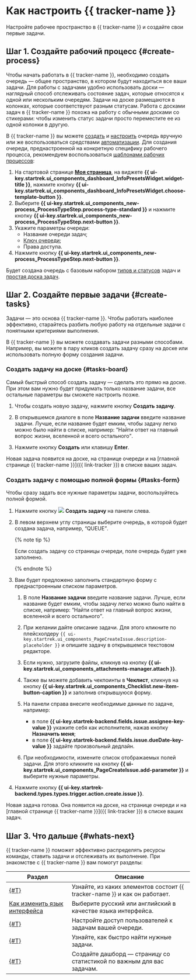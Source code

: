 # Как настроить {{ tracker-name }}

Настройте рабочее пространство в {{ tracker-name }} и создайте свои первые задачи.

## Шаг 1. Создайте рабочий процесс {#create-process}

Чтобы начать работать в {{ tracker-name }}, необходимо создать очередь — общее пространство, в котором будут находиться все ваши задачи. Для работы с задачами удобно использовать доски — наглядный способ отслеживать состояние задач, которые относятся к одной или нескольким очередям. Задачи на доске размещаются в колонках, которые соответствуют разным статусам. Работа с досками задач в {{ tracker-name }} похожа на работу с обычными досками со стикерами: чтобы изменить статус задачи просто переместите ее из одной колонки в другую.

В {{ tracker-name }} вы можете [создать](manager/create-queue.md) и [настроить](manager/edit-queue-general.md) очередь вручную или же воспользоваться средствами [автоматизации](automation.md). Для создания очереди, преднастроенной на конкретную специфику рабочего процесса, рекомендуем воспользоваться [шаблонами рабочих процессов](manager/create-work-process.md):


1. На стартовой странице [**Моя страница**](https://tracker.yandex.ru/pages/my), на виджете **{{ ui-key.startrek.ui_components_dashboard_InfoPresetsWidget.widget-title }}**, нажмите кнопку **{{ ui-key.startrek.ui_components_dashboard_InfoPresetsWidget.choose-template-button }}**.
1. Выберите **{{ ui-key.startrek.ui_components_new-process_ProcessTypeStep.process-type-standard }}** и нажмите кнопку **{{ ui-key.startrek.ui_components_new-process_ProcessTypeStep.next-button }}**.
1. Укажите параметры очереди:
    * Название очереди задач;
    * [Ключ очереди](manager/create-queue.md#key);
    * Права доступа.
1. Нажмите кнопку **{{ ui-key.startrek.ui_components_new-process_ProcessTypeStep.next-button }}**.

Будет создана очередь с базовым набором [типов и статусов](manager/workflow.md) задач и [простая доска задач](manager/agile.md#sec_boards).


## Шаг 2. Создайте первые задачи {#create-tasks}

Задачи — это основа {{ tracker-name }}. Чтобы работать наиболее эффективно, старайтесь разбить любую работу на отдельные задачи с понятными критериями выполнения.

В {{ tracker-name }} вы можете создавать задачи разными способами. Например, вы можете в пару кликов создать задачу сразу на доске или использовать полную форму создания задачи.

### Создать задачу на доске {#tasks-board}

Самый быстрый способ создать задачу — сделать это прямо на доске. При этом вам нужно будет придумать только название задачи, все остальные параметры вы сможете настроить позже.

1. Чтобы создать новую задачу, нажмите кнопку **Создать задачу**. 

1. В открывшемся диалоге в поле **Название задачи** введите название задачи. Лучше, если название будет емким, чтобы задачу легко можно было найти в списке, например: <q>Найти ответ на главный вопрос жизни, вселенной и всего остального</q>.

1. Нажмите кнопку **Создать** или клавишу **Enter**.

Новая задача появится на доске, на странице очереди и на [главной странице {{ tracker-name }}]({{ link-tracker }}) в списке ваших задач.

### Создать задачу с помощью полной формы {#tasks-form}

Чтобы сразу задать все нужные параметры задачи, воспользуйтесь полной формой.

1. Нажмите кнопку ![](../_assets/tracker/svg/icon-add.svg) **Создать задачу** на панели слева.

1. В левом верхнем углу страницы выберите очередь, в которой будет создана задача, например, <q>QUEUE</q>.

    {% note tip %}

    Если создать задачу со страницы очереди, поле очередь будет уже заполнено.

    {% endnote %}

1. Вам будет предложено заполнить стандартную форму с преднастроенным списком параметров.

   1. В поле **Название задачи** введите название задачи. Лучше, если название будет емким, чтобы задачу легко можно было найти в списке, например: <q>Найти ответ на главный вопрос жизни, вселенной и всего остального</q>.

   1. При желании дайте описание задачи. Для этого кликните по плейсхолдеру `{{ ui-key.startrek.ui_components_PageCreateIssue.description-placeholder }}` и опишите задачу в открывшемся текстовом редакторе.

   1. Если нужно, загрузите файлы, кликнув на кнопку **{{ ui-key.startrek.ui_components_attachments-manager.attach }}**. 

   1. Также вы можете добавить чекпоинты в **Чеклист**, кликнув на кнопку **{{ ui-key.startrek.ui_components_Checklist.new-item-button-caption }}** и заполнив открывшуюся форму.

   1. На панели справа внесите необходимые данные по задаче, например:
      * в поле **{{ ui-key.startrek-backend.fields.issue.assignee-key-value }}** укажите себя как исполнителя, нажав кнопку **Назначить меня**;
      * в поле **{{ ui-key.startrek-backend.fields.issue.dueDate-key-value }}** задайте произвольный дедлайн.

   1. При необходимости, измените список отображаемых полей задачи. Для этого кликните на кнопку **{{ ui-key.startrek.ui_components_PageCreateIssue.add-parameter }}** и выберите нужные параметры.

1. Нажмите кнопку **{{ ui-key.startrek-backend.types.types.trigger.action.create.issue }}**.

Новая задача готова. Она появится на доске, на странице очереди и на [главной странице {{ tracker-name }}]({{ link-tracker }}) в списке ваших задач.

## Шаг 3. Что дальше {#whats-next}

{{ tracker-name }} поможет эффективно распределять ресурсы команды, ставить задачи и отслеживать их выполнение. При знакомстве с {{ tracker-name }} вам помогут разделы:

Раздел | Описание
------ | --------
[{#T}](about-tracker.md) | Узнайте, из каких элементов состоит {{ tracker-name }} и как он работает.
[Как изменить язык интерфейса](user/personal.md#choose-language) | Выберите русский или английский в качестве языка интерфейса.
[{#T}](manager/queue-access.md) | Настройте доступ пользователей к задачам вашей очереди.
[{#T}](user/search-task.md) | Узнайте, как быстро найти нужные задачи.
[{#T}](user/dashboard.md) | Создайте дашборд — страницу со статистикой по важным для вас задачам.
